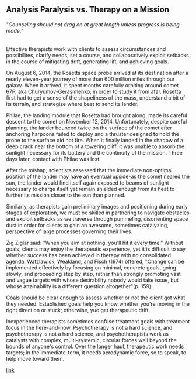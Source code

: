 ## Analysis Paralysis vs. Therapy on a Mission

###### "Counseling should not drag on at great length unless progress is being made."

Effective therapists work with clients to assess circumstances and possibilites, clarify needs, set a course, and collaboratively exploit setbacks in the course of mitigating drift, generating lift, and achieving goals.

On August 6, 2014, the Rosetta space probe arrived at its destination after a nearly eleven-year journey of more than 600 million miles through our galaxy. When it arrived, it spent months carefully orbiting around comet 67P, aka Churyumov-Gerasimenko, in order to study it from afar. Rosetta first had to get a sense of the shapeliness of the mass, understand a bit of its terrain, and strategize where best to send its lander.

Philae, the landing module that Rosetta had brought along, made its careful descent to the comet on November 12, 2014. Unfortunately, despite careful planning, the lander bounced twice on the surface of the comet after anchoring harpoons failed to deploy and a thruster designed to hold the probe to the surface did not fire. When it finally landed in the shadow of a deep crack near the bottom of a towering cliff, it was unable to absorb the sunlight necessary for its battery and the continuity of the mission. Three days later, contact with Philae was lost.

After the mishap, scientists assessed that the immediate non-optimal position of the lander may have an eventual upside-as the comet neared the sun, the lander would find itself again exposed to beams of sunlight necessary to charge itself yet remain shielded enough from its heat to further its mission closer to the sun than planned.

Similarly, as therapists gain preliminary images and positioning during early stages of exploration, we must be skilled in partnering to navigate obstacles and exploit setbacks as we traverse through pummeling, disorienting space dust in order for clients to gain an awesome, sometimes catalyzing, perspective of large processes governing their lives.

Zig Ziglar said: "When you aim at nothing, you'll hit it every time." Without goals, clients may enjoy the therapeutic experience, yet it is difficult to say whether success has been achieved in therapy with no consolidated agenda. Watzlawick, Weakland, and Fisch (1974) offered, "Change can be implemented effectively by focusing on minimal, concrete goals, going slowly, and proceeding step by step, rather than strongly promoting vast and vague targets with whose desirability nobody would take issue, but whose attainability is a different question altogether"(p. 159).

Goals should be clear enough to assess whether or not the client got what they needed. Established goals help you know whether you're moving in the right direction or stuck; otherwise, yuo get therapeutic drift.

Inexperienced therapists sometimes confuse treatment goals with treatment focus in the here-and-now. Psychotherapy is not a hard science, and psychotherapy is not a hard science, and psychotherapists work as catalysts with complex, multi-systemic, circular forces well beyond the bounds of anyone's control. Over the longer haul, therapeutic work needs targets; in the immediate-term, it needs aerodynamic force, so to speak, to help move toward them.

[link](https://www.psychologytoday.com/intl/blog/progress-notes/202101/analysis-paralysis-vs-therapy-mission)
